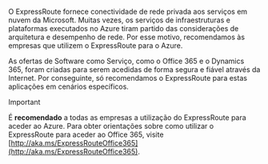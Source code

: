 O ExpressRoute fornece conectividade de rede privada aos serviços em nuvem da Microsoft. Muitas vezes, os serviços de infraestruturas e plataformas executados no Azure tiram partido das considerações de arquitetura e desempenho de rede. Por esse motivo, recomendamos às empresas que utilizem o ExpressRoute para o Azure.

As ofertas de Software como Serviço, como o Office 365 e o Dynamics 365, foram criadas para serem acedidas de forma segura e fiável através da Internet.  Por conseguinte, só recomendamos o ExpressRoute para estas aplicações em cenários específicos.

> [!IMPORTANT]
> É **recomendado** a todas as empresas a utilização do ExpressRoute para aceder ao Azure. Para obter orientações sobre como utilizar o ExpressRoute para aceder ao Office 365, visite [http://aka.ms/ExpressRouteOffice365](http://aka.ms/ExpressRouteOffice365).
> 
> 



<!--HONumber=Feb17_HO1-->


